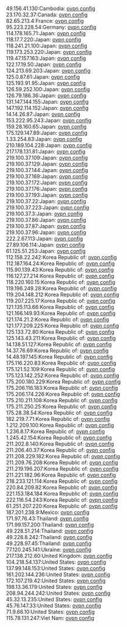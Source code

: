 49.156.41.130:Cambodia: [ovpn config](vpn/49_156_41_130.ovpn)  
23.170.32.37:Canada: [ovpn config](vpn/23_170_32_37.ovpn)  
82.65.213.4:France: [ovpn config](vpn/82_65_213_4.ovpn)  
95.223.228.54:Germany: [ovpn config](vpn/95_223_228_54.ovpn)  
114.178.165.71:Japan: [ovpn config](vpn/114_178_165_71.ovpn)  
118.17.7.220:Japan: [ovpn config](vpn/118_17_7_220.ovpn)  
118.241.21.100:Japan: [ovpn config](vpn/118_241_21_100.ovpn)  
119.173.253.220:Japan: [ovpn config](vpn/119_173_253_220.ovpn)  
119.47.157.163:Japan: [ovpn config](vpn/119_47_157_163.ovpn)  
122.17.19.50:Japan: [ovpn config](vpn/122_17_19_50.ovpn)  
124.213.69.203:Japan: [ovpn config](vpn/124_213_69_203.ovpn)  
125.0.87.61:Japan: [ovpn config](vpn/125_0_87_61.ovpn)  
125.193.91.95:Japan: [ovpn config](vpn/125_193_91_95.ovpn)  
126.59.252.100:Japan: [ovpn config](vpn/126_59_252_100.ovpn)  
126.79.186.36:Japan: [ovpn config](vpn/126_79_186_36.ovpn)  
131.147.144.155:Japan: [ovpn config](vpn/131_147_144_155.ovpn)  
147.192.114.152:Japan: [ovpn config](vpn/147_192_114_152.ovpn)  
14.14.26.87:Japan: [ovpn config](vpn/14_14_26_87.ovpn)  
153.222.95.243:Japan: [ovpn config](vpn/153_222_95_243.ovpn)  
159.28.160.65:Japan: [ovpn config](vpn/159_28_160_65.ovpn)  
175.129.147.89:Japan: [ovpn config](vpn/175_129_147_89.ovpn)  
1.33.254.83:Japan: [ovpn config](vpn/1_33_254_83.ovpn)  
210.189.104.228:Japan: [ovpn config](vpn/210_189_104_228.ovpn)  
217.178.131.81:Japan: [ovpn config](vpn/217_178_131_81.ovpn)  
219.100.37.109:Japan: [ovpn config](vpn/219_100_37_109.ovpn)  
219.100.37.129:Japan: [ovpn config](vpn/219_100_37_129.ovpn)  
219.100.37.144:Japan: [ovpn config](vpn/219_100_37_144.ovpn)  
219.100.37.169:Japan: [ovpn config](vpn/219_100_37_169.ovpn)  
219.100.37.172:Japan: [ovpn config](vpn/219_100_37_172.ovpn)  
219.100.37.176:Japan: [ovpn config](vpn/219_100_37_176.ovpn)  
219.100.37.193:Japan: [ovpn config](vpn/219_100_37_193.ovpn)  
219.100.37.22:Japan: [ovpn config](vpn/219_100_37_22.ovpn)  
219.100.37.223:Japan: [ovpn config](vpn/219_100_37_223.ovpn)  
219.100.37.3:Japan: [ovpn config](vpn/219_100_37_3.ovpn)  
219.100.37.86:Japan: [ovpn config](vpn/219_100_37_86.ovpn)  
219.100.37.87:Japan: [ovpn config](vpn/219_100_37_87.ovpn)  
219.100.37.96:Japan: [ovpn config](vpn/219_100_37_96.ovpn)  
222.2.67.113:Japan: [ovpn config](vpn/222_2_67_113.ovpn)  
27.89.106.114:Japan: [ovpn config](vpn/27_89_106_114.ovpn)  
61.125.51.253:Japan: [ovpn config](vpn/61_125_51_253.ovpn)  
112.158.22.242:Korea Republic of: [ovpn config](vpn/112_158_22_242.ovpn)  
112.187.164.24:Korea Republic of: [ovpn config](vpn/112_187_164_24.ovpn)  
115.90.139.43:Korea Republic of: [ovpn config](vpn/115_90_139_43.ovpn)  
116.127.27.214:Korea Republic of: [ovpn config](vpn/116_127_27_214.ovpn)  
118.220.160.15:Korea Republic of: [ovpn config](vpn/118_220_160_15.ovpn)  
119.196.249.28:Korea Republic of: [ovpn config](vpn/119_196_249_28.ovpn)  
119.204.148.212:Korea Republic of: [ovpn config](vpn/119_204_148_212.ovpn)  
119.207.225.17:Korea Republic of: [ovpn config](vpn/119_207_225_17.ovpn)  
121.135.113.66:Korea Republic of: [ovpn config](vpn/121_135_113_66.ovpn)  
121.166.149.93:Korea Republic of: [ovpn config](vpn/121_166_149_93.ovpn)  
121.174.21.2:Korea Republic of: [ovpn config](vpn/121_174_21_2.ovpn)  
121.177.209.225:Korea Republic of: [ovpn config](vpn/121_177_209_225.ovpn)  
125.133.72.80:Korea Republic of: [ovpn config](vpn/125_133_72_80.ovpn)  
125.143.43.211:Korea Republic of: [ovpn config](vpn/125_143_43_211.ovpn)  
14.138.51.127:Korea Republic of: [ovpn config](vpn/14_138_51_127.ovpn)  
14.37.76.69:Korea Republic of: [ovpn config](vpn/14_37_76_69.ovpn)  
14.48.197.145:Korea Republic of: [ovpn config](vpn/14_48_197_145.ovpn)  
175.116.220.83:Korea Republic of: [ovpn config](vpn/175_116_220_83.ovpn)  
175.121.52.109:Korea Republic of: [ovpn config](vpn/175_121_52_109.ovpn)  
175.123.142.252:Korea Republic of: [ovpn config](vpn/175_123_142_252.ovpn)  
175.200.180.229:Korea Republic of: [ovpn config](vpn/175_200_180_229.ovpn)  
175.206.116.183:Korea Republic of: [ovpn config](vpn/175_206_116_183.ovpn)  
175.206.174.226:Korea Republic of: [ovpn config](vpn/175_206_174_226.ovpn)  
175.210.211.108:Korea Republic of: [ovpn config](vpn/175_210_211_108.ovpn)  
175.211.250.25:Korea Republic of: [ovpn config](vpn/175_211_250_25.ovpn)  
175.28.38.54:Korea Republic of: [ovpn config](vpn/175_28_38_54.ovpn)  
182.219.7.71:Korea Republic of: [ovpn config](vpn/182_219_7_71.ovpn)  
1.212.209.100:Korea Republic of: [ovpn config](vpn/1_212_209_100.ovpn)  
1.236.8.17:Korea Republic of: [ovpn config](vpn/1_236_8_17.ovpn)  
1.245.42.154:Korea Republic of: [ovpn config](vpn/1_245_42_154.ovpn)  
211.202.8.140:Korea Republic of: [ovpn config](vpn/211_202_8_140.ovpn)  
211.206.40.37:Korea Republic of: [ovpn config](vpn/211_206_40_37.ovpn)  
211.208.229.182:Korea Republic of: [ovpn config](vpn/211_208_229_182.ovpn)  
211.209.76.208:Korea Republic of: [ovpn config](vpn/211_209_76_208.ovpn)  
211.219.196.207:Korea Republic of: [ovpn config](vpn/211_219_196_207.ovpn)  
211.221.182.96:Korea Republic of: [ovpn config](vpn/211_221_182_96.ovpn)  
218.233.121.114:Korea Republic of: [ovpn config](vpn/218_233_121_114.ovpn)  
220.84.209.82:Korea Republic of: [ovpn config](vpn/220_84_209_82.ovpn)  
221.153.184.184:Korea Republic of: [ovpn config](vpn/221_153_184_184.ovpn)  
222.116.54.243:Korea Republic of: [ovpn config](vpn/222_116_54_243.ovpn)  
61.251.207.220:Korea Republic of: [ovpn config](vpn/61_251_207_220.ovpn)  
187.201.238.9:Mexico: [ovpn config](vpn/187_201_238_9.ovpn)  
171.97.76.43:Thailand: [ovpn config](vpn/171_97_76_43.ovpn)  
171.99.157.200:Thailand: [ovpn config](vpn/171_99_157_200.ovpn)  
49.228.51.214:Thailand: [ovpn config](vpn/49_228_51_214.ovpn)  
49.228.8.242:Thailand: [ovpn config](vpn/49_228_8_242.ovpn)  
49.228.97.45:Thailand: [ovpn config](vpn/49_228_97_45.ovpn)  
77.120.245.141:Ukraine: [ovpn config](vpn/77_120_245_141.ovpn)  
217.138.212.60:United Kingdom: [ovpn config](vpn/217_138_212_60.ovpn)  
104.218.54.137:United States: [ovpn config](vpn/104_218_54_137.ovpn)  
137.99.148.153:United States: [ovpn config](vpn/137_99_148_153.ovpn)  
161.202.144.236:United States: [ovpn config](vpn/161_202_144_236.ovpn)  
172.107.219.42:United States: [ovpn config](vpn/172_107_219_42.ovpn)  
198.13.36.179:United States: [ovpn config](vpn/198_13_36_179.ovpn)  
208.94.244.242:United States: [ovpn config](vpn/208_94_244_242.ovpn)  
45.32.13.235:United States: [ovpn config](vpn/45_32_13_235.ovpn)  
45.76.147.33:United States: [ovpn config](vpn/45_76_147_33.ovpn)  
71.9.66.10:United States: [ovpn config](vpn/71_9_66_10.ovpn)  
115.78.131.247:Viet Nam: [ovpn config](vpn/115_78_131_247.ovpn)  
